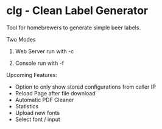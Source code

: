 # clg - Clean Label Generator

Tool for homebrewers to generate simple beer labels.

Two Modes

1) Web Server
run with -c <path to config>

2) Console
run with -f <path to json input>


Upcoming Features:
* Option to only show stored configurations from caller IP
* Reload Page after file download
* Automatic PDF Cleaner
* Statistics
* Upload new fonts
* Select font / input
